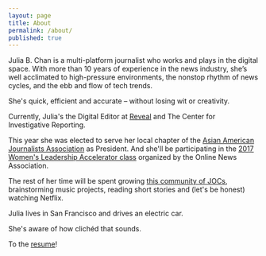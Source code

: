 ```yaml
---
layout: page
title: About
permalink: /about/
published: true
---
```


Julia B. Chan is a multi-platform journalist who works and plays in the digital space. With more than 10 years of experience in the news industry, she’s well acclimated to high-pressure environments, the nonstop rhythm of news cycles, and the ebb and flow of tech trends.

She's quick, efficient and accurate – without losing wit or creativity.

Currently, Julia's the Digital Editor at [Reveal](https://www.revealnews.org/) and The Center for Investigative Reporting. 

This year she was elected to serve her local chapter of the [Asian American Journalists Association](http://www.aaja.org/) as President. And she'll be participating in the [2017 Women's Leadership Accelerator class](https://journalists.org/programs/womens-leadership-accelerator/2017-class/) organized by the Online News Association. 

The rest of her time will be spent growing [this community of JOCs](https://journalistsofcolor.us/), brainstorming music projects, reading short stories and (let's be honest) watching Netflix.

Julia lives in San Francisco and drives an electric car. 

She's aware of how clichéd that sounds.

To the [resume](/resume/)!
